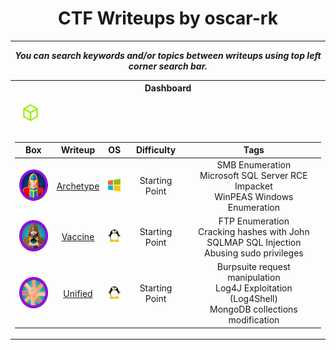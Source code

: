 <div align="center">

# CTF Writeups by oscar-rk
___

___You can search keywords and/or topics between writeups using top left corner search bar.___

<table>
<tr><th colspan="3"> Dashboard </th></tr>
<tr><td><img width="50" height="50" alt="Hack The Box" src="/img/htb.png" /></td></tr>
<tr><td>

| Box | Writeup | OS | Difficulty | Tags |
| :---: | :---: | :---: | :---: | :---: |
|<a href="https://app.hackthebox.com/starting-point?tier=2"><img width="50" height="50" alt="Archetype" src="/htb-machines/archetype/img/logo.png" /></a>|[Archetype](/htb-machines/archetype/Archetype.md)|<img src="/img/windows.png" width="20" height="20">|Starting Point|SMB Enumeration<br>Microsoft SQL Server RCE<br>Impacket<br>WinPEAS Windows Enumeration|
|<a href="https://app.hackthebox.com/starting-point?tier=2"><img width="50" height="50" alt="Vaccine" src="/htb-machines/vaccine/img/logo.png" /></a>|[Vaccine](/htb-machines/vaccine/Vaccine.md)|<img src="/img/linux.png" width="20" height="20">|Starting Point|FTP Enumeration<br>Cracking hashes with John<br>SQLMAP SQL Injection<br>Abusing sudo privileges|
|<a href="https://app.hackthebox.com/starting-point?tier=2"><img width="50" height="50" alt="Unified" src="/htb-machines/unified/img/logo.png" /></a>|[Unified](/htb-machines/unified/Unified.md)|<img src="/img/linux.png" width="20" height="20">|Starting Point|Burpsuite request manipulation<br>Log4J Exploitation (Log4Shell)<br>MongoDB collections modification|

</td></tr>

</div>
